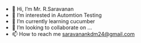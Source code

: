 - 👋 Hi, I’m Mr. R.Saravanan
- 👀 I’m interested in Automtion Testing
- 🌱 I’m currently learning cucumber
- 💞️ I’m looking to collaborate on ...
- 📫 How to reach me saravanankdm24@gmail.com

<!---
Saravanankdm/Saravanankdm is a ✨ special ✨ repository because its `README.md` (this file) appears on your GitHub profile.
You can click the Preview link to take a look at your changes.
--->
